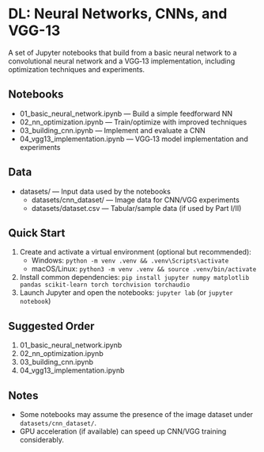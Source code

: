 ﻿# DL: Neural Networks, CNNs, and VGG-13

A set of Jupyter notebooks that build from a basic neural network to a convolutional neural network and a VGG‑13 implementation, including optimization techniques and experiments.

## Notebooks
- 01_basic_neural_network.ipynb — Build a simple feedforward NN
- 02_nn_optimization.ipynb — Train/optimize with improved techniques
- 03_building_cnn.ipynb — Implement and evaluate a CNN
- 04_vgg13_implementation.ipynb — VGG‑13 model implementation and experiments

## Data
- datasets/ — Input data used by the notebooks
  - datasets/cnn_dataset/ — Image data for CNN/VGG experiments
  - datasets/dataset.csv — Tabular/sample data (if used by Part I/II)

## Quick Start
1. Create and activate a virtual environment (optional but recommended):
   - Windows: `python -m venv .venv && .venv\Scripts\activate`
   - macOS/Linux: `python3 -m venv .venv && source .venv/bin/activate`
2. Install common dependencies:
   `pip install jupyter numpy matplotlib pandas scikit-learn torch torchvision torchaudio`
3. Launch Jupyter and open the notebooks:
   `jupyter lab` (or `jupyter notebook`)

## Suggested Order
1. 01_basic_neural_network.ipynb
2. 02_nn_optimization.ipynb
3. 03_building_cnn.ipynb
4. 04_vgg13_implementation.ipynb

## Notes
- Some notebooks may assume the presence of the image dataset under `datasets/cnn_dataset/`.
- GPU acceleration (if available) can speed up CNN/VGG training considerably.
